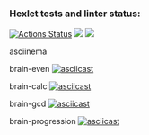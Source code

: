 ### Hexlet tests and linter status:
[![Actions Status](https://github.com/annashhe/python-project-49/workflows/hexlet-check/badge.svg)](https://github.com/annashhe/python-project-49/actions)
<a href="https://codeclimate.com/github/annashhe/python-project-49/maintainability"><img src="https://api.codeclimate.com/v1/badges/381f426c0a0eea131cc6/maintainability" /></a>
<a href="https://codeclimate.com/github/annashhe/python-project-49/test_coverage"><img src="https://api.codeclimate.com/v1/badges/381f426c0a0eea131cc6/test_coverage" /></a>

asciinema

brain-even
[![asciicast](https://asciinema.org/a/0Ufs1whbYtN5la9uFZHYoQv9Y.svg)](https://asciinema.org/a/0Ufs1whbYtN5la9uFZHYoQv9Y)

brain-calc
[![asciicast](https://asciinema.org/a/Nr0yX4ghQau9yM0vOqFXrvKFJ.svg)](https://asciinema.org/a/Nr0yX4ghQau9yM0vOqFXrvKFJ)

brain-gcd
[![asciicast](https://asciinema.org/a/otWYTMx7LemY0xcJ3ozOcFnmr.svg)](https://asciinema.org/a/otWYTMx7LemY0xcJ3ozOcFnmr)

brain-progression
[![asciicast](https://asciinema.org/a/DUnTdgn6W6Hv2UF1vq6LyJO1B.svg)](https://asciinema.org/a/DUnTdgn6W6Hv2UF1vq6LyJO1B)